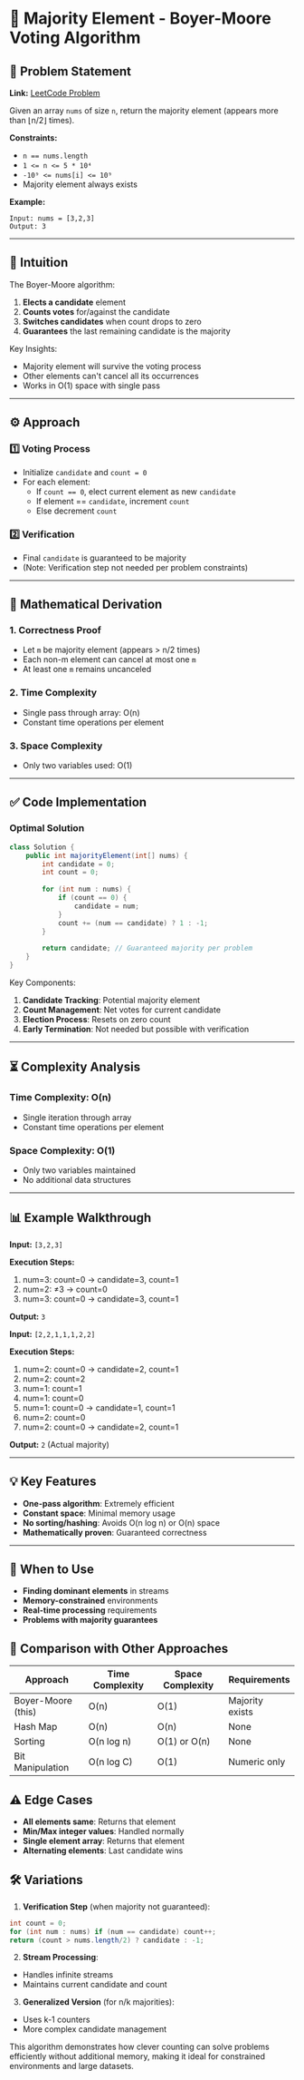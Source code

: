 # 🚀 Majority Element - Boyer-Moore Voting Algorithm

## 📜 Problem Statement
**Link:** [LeetCode Problem](https://leetcode.com/problems/majority-element/description/)

Given an array `nums` of size `n`, return the majority element (appears more than ⌊n/2⌋ times).

**Constraints:**
- `n == nums.length`
- `1 <= n <= 5 * 10⁴`
- `-10⁹ <= nums[i] <= 10⁹`
- Majority element always exists

**Example:**
```text
Input: nums = [3,2,3]
Output: 3
```

---

## 🧠 Intuition
The Boyer-Moore algorithm:
1. **Elects a candidate** element
2. **Counts votes** for/against the candidate
3. **Switches candidates** when count drops to zero
4. **Guarantees** the last remaining candidate is the majority

Key Insights:
- Majority element will survive the voting process
- Other elements can't cancel all its occurrences
- Works in O(1) space with single pass

---

## ⚙️ Approach
### **1️⃣ Voting Process**
- Initialize `candidate` and `count = 0`
- For each element:
  - If `count == 0`, elect current element as new `candidate`
  - If element == `candidate`, increment `count`
  - Else decrement `count`

### **2️⃣ Verification**
- Final `candidate` is guaranteed to be majority
- (Note: Verification step not needed per problem constraints)

---

## 📐 Mathematical Derivation
### **1. Correctness Proof**
- Let `m` be majority element (appears > n/2 times)
- Each non-m element can cancel at most one `m`
- At least one `m` remains uncanceled

### **2. Time Complexity**
- Single pass through array: O(n)
- Constant time operations per element

### **3. Space Complexity**
- Only two variables used: O(1)

---

## ✅ Code Implementation

### Optimal Solution
```java
class Solution {
    public int majorityElement(int[] nums) {
        int candidate = 0;
        int count = 0;
        
        for (int num : nums) {
            if (count == 0) {
                candidate = num;
            }
            count += (num == candidate) ? 1 : -1;
        }
        
        return candidate; // Guaranteed majority per problem
    }
}
```

Key Components:
1. **Candidate Tracking**: Potential majority element
2. **Count Management**: Net votes for current candidate
3. **Election Process**: Resets on zero count
4. **Early Termination**: Not needed but possible with verification

---

## ⏳ Complexity Analysis
### **Time Complexity: O(n)**
- Single iteration through array
- Constant time operations per element

### **Space Complexity: O(1)**
- Only two variables maintained
- No additional data structures

---

## 📊 Example Walkthrough

**Input:** `[3,2,3]`

**Execution Steps:**
1. num=3: count=0 → candidate=3, count=1
2. num=2: ≠3 → count=0
3. num=3: count=0 → candidate=3, count=1

**Output:** `3`

**Input:** `[2,2,1,1,1,2,2]`

**Execution Steps:**
1. num=2: count=0 → candidate=2, count=1
2. num=2: count=2
3. num=1: count=1
4. num=1: count=0
5. num=1: count=0 → candidate=1, count=1
6. num=2: count=0
7. num=2: count=0 → candidate=2, count=1

**Output:** `2` (Actual majority)

---

## 💡 Key Features
- **One-pass algorithm**: Extremely efficient
- **Constant space**: Minimal memory usage
- **No sorting/hashing**: Avoids O(n log n) or O(n) space
- **Mathematically proven**: Guaranteed correctness

---

## 🚀 When to Use
- **Finding dominant elements** in streams
- **Memory-constrained** environments
- **Real-time processing** requirements
- **Problems with majority guarantees**

## 🔄 Comparison with Other Approaches
| Approach         | Time Complexity | Space Complexity | Requirements |
|------------------|-----------------|------------------|--------------|
| Boyer-Moore (this)| O(n)            | O(1)             | Majority exists |
| Hash Map        | O(n)            | O(n)             | None         |
| Sorting         | O(n log n)      | O(1) or O(n)     | None         |
| Bit Manipulation| O(n log C)      | O(1)             | Numeric only |

## ⚠️ Edge Cases
- **All elements same**: Returns that element
- **Min/Max integer values**: Handled normally
- **Single element array**: Returns that element
- **Alternating elements**: Last candidate wins

## 🛠 Variations
1. **Verification Step** (when majority not guaranteed):
```java
int count = 0;
for (int num : nums) if (num == candidate) count++;
return (count > nums.length/2) ? candidate : -1;
```

2. **Stream Processing**:
- Handles infinite streams
- Maintains current candidate and count

3. **Generalized Version** (for n/k majorities):
- Uses k-1 counters
- More complex candidate management

This algorithm demonstrates how clever counting can solve problems efficiently without additional memory, making it ideal for constrained environments and large datasets.